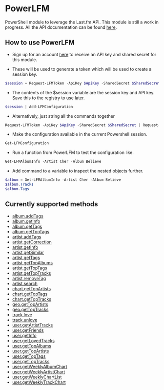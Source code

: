 # PowerLFM

PowerShell module to leverage the Last.fm API. This module is still a work in progress.
All the API documentation can be found [here](https://www.last.fm/api/intro).

## How to use PowerLFM

* Sign up for an account [here](https://www.last.fm/api/account/create) to receive an API key and shared secret for this module.

* These will be used to generate a token which will be used to create a session key.

```powershell
$session = Request-LFMToken -ApiKey $ApiKey -SharedSecret $SharedSecret | Request-LFMSession
```

* The contents of the $session variable are the session key and API key. Save this to the registry to use later.

```powershell
$session | Add-LFMConfiguration
```

* Alternatively, just string all the commands together

```powershell
Request-LFMToken -ApiKey $ApiKey -SharedSecret $SharedSecret | Request-LFMSession | Add-LFMConfiguration
```

* Make the configuration available in the current Powershell session.

```powershell
Get-LFMConfiguration
```

* Run a function from PowerLFM to test the configuration like.

```powershell
Get-LFMAlbumInfo -Artist Cher -Album Believe
```

* Add command to a variable to inspect the nested objects further.

```powershell
$album = Get-LFMAlbumInfo -Artist Cher -Album Believe
$album.Tracks
$album.Tags
```

## Currently supported methods

* [album.addTags](https://www.last.fm/api/show/album.addTags)
* [album.getInfo](https://www.last.fm/api/show/album.getInfo)
* [album.getTags](https;//www.last.fm/api/show/album.getTags)
* [album.getTopTags](https;//www.last.fm/api/show/album.getTopTags)
* [artist.addTags](https://www.last.fm/api/show/artist.addTags)
* [artist.getCorrection](https://www.last.fm/api/show/artist.getCorrection)
* [artist.getInfo](https://www.last.fm/api/show/artist.getInfo)
* [artist.getSimilar](https://www.last.fm/api/show/artist.getSimilar)
* [artist.getTags](https://www.last.fm/api/show/artist.getTags)
* [artist.getTopAlbums](https://www.last.fm/api/show/artist.getTopAlbums)
* [artist.getTopTags](https://www.last.fm/api/show/artist.getTopTags)
* [artist.getTopTracks](https://www.last.fm/api/show/artist.getTopTracks)
* [artist.removeTag](https://www.last.fm/api/show/artist.removeTag)
* [artist.search](https://www.last.fm/api/show/artist.search)
* [chart.getTopArtists](https://www.last.fm/api/show/chart.getTopArtists)
* [chart.getTopTags](https://www.last.fm/api/show/chart.getTopTags)
* [chart.getTopTracks](https://www.last.fm/api/show/chart.getTopTracks)
* [geo.getTopArtists](https://www.last.fm/api/show/geo.getTopArtists)
* [geo.getTopTracks](https://www.last.fm/api/show/geo.getTopTracks)
* [track.love](https://www.last.fm/api/show/track.love)
* [track.unlove](https://www.last.fm/api/show/track.unlove)
* [user.getArtistTracks](https://www.last.fm/api/show/user.getArtistTracks)
* [user.getFriends](https://www.last.fm/api/show/user.getFriends)
* [user.getInfo](https://www.last.fm/api/show/user.getInfo)
* [user.getLovedTracks](https://www.last.fm/api/show/user.getLovedTracks)
* [user.getTopAlbums](https://www.last.fm/api/show/user.getTopAlbums)
* [user.getTopArtists](https://www.last.fm/api/show/user.getTopArtists)
* [user.getTopTags](https://www.last.fm/api/show/user.getTopTags)
* [user.getTopTracks](https://www.last.fm/api/show/user.getTopTracks)
* [user.getWeeklyAlbumChart](https://www.last.fm/api/show/user.getWeeklyAlbumChart)
* [user.getWeeklyArtistChart](https://www.last.fm/api/show/user.get-WeeklyArtistChart)
* [user.getWeeklyChartList](https://www.last.fm/api/show/user.getWeeklyChartList)
* [user.getWeeklyTrackChart](https://www.last.fm/api/show/user.getWeeklyTrackChart)